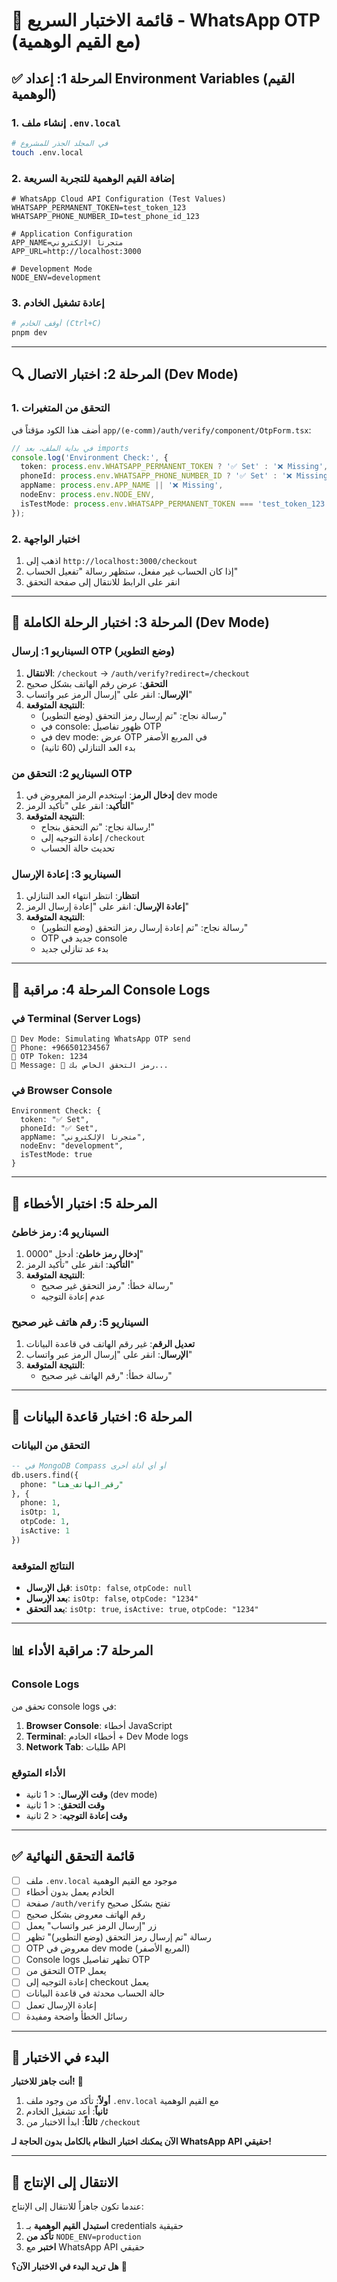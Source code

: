 # 🧪 **قائمة الاختبار السريع - WhatsApp OTP (مع القيم الوهمية)**

## ✅ **المرحلة 1: إعداد Environment Variables (القيم الوهمية)**

### **1. إنشاء ملف `.env.local`**
```bash
# في المجلد الجذر للمشروع
touch .env.local
```

### **2. إضافة القيم الوهمية للتجربة السريعة**
```env
# WhatsApp Cloud API Configuration (Test Values)
WHATSAPP_PERMANENT_TOKEN=test_token_123
WHATSAPP_PHONE_NUMBER_ID=test_phone_id_123

# Application Configuration
APP_NAME=متجرنا الإلكتروني
APP_URL=http://localhost:3000

# Development Mode
NODE_ENV=development
```

### **3. إعادة تشغيل الخادم**
```bash
# أوقف الخادم (Ctrl+C)
pnpm dev
```

---

## 🔍 **المرحلة 2: اختبار الاتصال (Dev Mode)**

### **1. التحقق من المتغيرات**
أضف هذا الكود مؤقتاً في `app/(e-comm)/auth/verify/component/OtpForm.tsx`:

```typescript
// في بداية الملف، بعد imports
console.log('Environment Check:', {
  token: process.env.WHATSAPP_PERMANENT_TOKEN ? '✅ Set' : '❌ Missing',
  phoneId: process.env.WHATSAPP_PHONE_NUMBER_ID ? '✅ Set' : '❌ Missing',
  appName: process.env.APP_NAME || '❌ Missing',
  nodeEnv: process.env.NODE_ENV,
  isTestMode: process.env.WHATSAPP_PERMANENT_TOKEN === 'test_token_123'
});
```

### **2. اختبار الواجهة**
1. اذهب إلى `http://localhost:3000/checkout`
2. إذا كان الحساب غير مفعل، ستظهر رسالة "تفعيل الحساب"
3. انقر على الرابط للانتقال إلى صفحة التحقق

---

## 🎯 **المرحلة 3: اختبار الرحلة الكاملة (Dev Mode)**

### **السيناريو 1: إرسال OTP (وضع التطوير)**
1. **الانتقال**: `/checkout` → `/auth/verify?redirect=/checkout`
2. **التحقق**: عرض رقم الهاتف بشكل صحيح
3. **الإرسال**: انقر على "إرسال الرمز عبر واتساب"
4. **النتيجة المتوقعة**:
   - رسالة نجاح: "تم إرسال رمز التحقق (وضع التطوير)"
   - في console: ظهور تفاصيل OTP
   - في dev mode: عرض OTP في المربع الأصفر
   - بدء العد التنازلي (60 ثانية)

### **السيناريو 2: التحقق من OTP**
1. **إدخال الرمز**: استخدم الرمز المعروض في dev mode
2. **التأكيد**: انقر على "تأكيد الرمز"
3. **النتيجة المتوقعة**:
   - رسالة نجاح: "تم التحقق بنجاح!"
   - إعادة التوجيه إلى `/checkout`
   - تحديث حالة الحساب

### **السيناريو 3: إعادة الإرسال**
1. **انتظار**: انتظر انتهاء العد التنازلي
2. **إعادة الإرسال**: انقر على "إعادة إرسال الرمز"
3. **النتيجة المتوقعة**:
   - رسالة نجاح: "تم إعادة إرسال رمز التحقق (وضع التطوير)"
   - OTP جديد في console
   - بدء عد تنازلي جديد

---

## 🔧 **المرحلة 4: مراقبة Console Logs**

### **في Terminal (Server Logs)**
```
🔧 Dev Mode: Simulating WhatsApp OTP send
📱 Phone: +966501234567
🔐 OTP Token: 1234
📝 Message: 🔐 رمز التحقق الخاص بك...
```

### **في Browser Console**
```
Environment Check: {
  token: "✅ Set",
  phoneId: "✅ Set", 
  appName: "متجرنا الإلكتروني",
  nodeEnv: "development",
  isTestMode: true
}
```

---

## 🚨 **المرحلة 5: اختبار الأخطاء**

### **السيناريو 4: رمز خاطئ**
1. **إدخال رمز خاطئ**: أدخل "0000"
2. **التأكيد**: انقر على "تأكيد الرمز"
3. **النتيجة المتوقعة**:
   - رسالة خطأ: "رمز التحقق غير صحيح"
   - عدم إعادة التوجيه

### **السيناريو 5: رقم هاتف غير صحيح**
1. **تعديل الرقم**: غير رقم الهاتف في قاعدة البيانات
2. **الإرسال**: انقر على "إرسال الرمز عبر واتساب"
3. **النتيجة المتوقعة**:
   - رسالة خطأ: "رقم الهاتف غير صحيح"

---

## 🔧 **المرحلة 6: اختبار قاعدة البيانات**

### **التحقق من البيانات**
```sql
-- في MongoDB Compass أو أي أداة أخرى
db.users.find({
  phone: "رقم_الهاتف_هنا"
}, {
  phone: 1,
  isOtp: 1,
  otpCode: 1,
  isActive: 1
})
```

### **النتائج المتوقعة**
- **قبل الإرسال**: `isOtp: false`, `otpCode: null`
- **بعد الإرسال**: `isOtp: false`, `otpCode: "1234"`
- **بعد التحقق**: `isOtp: true`, `isActive: true`, `otpCode: "1234"`

---

## 📊 **المرحلة 7: مراقبة الأداء**

### **Console Logs**
تحقق من console logs في:
1. **Browser Console**: أخطاء JavaScript
2. **Terminal**: أخطاء الخادم + Dev Mode logs
3. **Network Tab**: طلبات API

### **الأداء المتوقع**
- **وقت الإرسال**: < 1 ثانية (dev mode)
- **وقت التحقق**: < 1 ثانية
- **وقت إعادة التوجيه**: < 2 ثانية

---

## ✅ **قائمة التحقق النهائية**

- [ ] ملف `.env.local` موجود مع القيم الوهمية
- [ ] الخادم يعمل بدون أخطاء
- [ ] صفحة `/auth/verify` تفتح بشكل صحيح
- [ ] رقم الهاتف معروض بشكل صحيح
- [ ] زر "إرسال الرمز عبر واتساب" يعمل
- [ ] رسالة "تم إرسال رمز التحقق (وضع التطوير)" تظهر
- [ ] OTP معروض في dev mode (المربع الأصفر)
- [ ] Console logs تظهر تفاصيل OTP
- [ ] التحقق من OTP يعمل
- [ ] إعادة التوجيه إلى checkout يعمل
- [ ] حالة الحساب محدثة في قاعدة البيانات
- [ ] إعادة الإرسال تعمل
- [ ] رسائل الخطأ واضحة ومفيدة

---

## 🚀 **البدء في الاختبار**

**أنت جاهز للاختبار!** 🎯

1. **أولاً**: تأكد من وجود ملف `.env.local` مع القيم الوهمية
2. **ثانياً**: أعد تشغيل الخادم
3. **ثالثاً**: ابدأ الاختبار من `/checkout`

**الآن يمكنك اختبار النظام بالكامل بدون الحاجة لـ WhatsApp API حقيقي!**

---

## 🔄 **الانتقال إلى الإنتاج**

عندما تكون جاهزاً للانتقال إلى الإنتاج:

1. **استبدل القيم الوهمية** بـ credentials حقيقية
2. **تأكد من** `NODE_ENV=production`
3. **اختبر** مع WhatsApp API حقيقي

**هل تريد البدء في الاختبار الآن؟** 🚀 